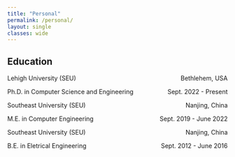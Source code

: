 ```yaml
---
title: "Personal"
permalink: /personal/
layout: single
classes: wide
---
```


## Education	
<p style="text-align:left;">Lehigh University (SEU)<span style="float:right;">Bethlehem, USA</span></p>
<p style="text-align:left;">Ph.D. in Computer Science and Engineering <span style="float:right;">Sept. 2022 - Present</span></p>

<p style="text-align:left;">Southeast University (SEU)<span style="float:right;">Nanjing, China</span></p>
<p style="text-align:left;">M.E. in Computer Engineering <span style="float:right;">Sept. 2019 - June 2022</span></p>

<p style="text-align:left;">Southeast University (SEU)<span style="float:right;">Nanjing, China</span></p>
<p style="text-align:left;">B.E. in Eletrical Engineering <span style="float:right;">Sept. 2012 - June 2016</span></p>

